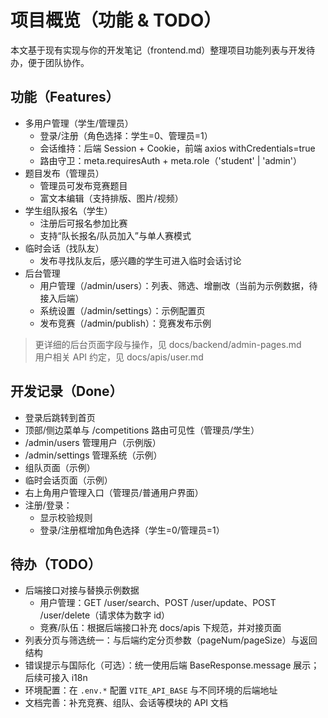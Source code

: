 # 项目概览（功能 & TODO）

本文基于现有实现与你的开发笔记（frontend.md）整理项目功能列表与开发待办，便于团队协作。

## 功能（Features）

- 多用户管理（学生/管理员）
  - 登录/注册（角色选择：学生=0、管理员=1）
  - 会话维持：后端 Session + Cookie，前端 axios withCredentials=true
  - 路由守卫：meta.requiresAuth + meta.role（'student' | 'admin'）
- 题目发布（管理员）
  - 管理员可发布竞赛题目
  - 富文本编辑（支持排版、图片/视频）
- 学生组队报名（学生）
  - 注册后可报名参加比赛
  - 支持“队长报名/队员加入”与单人赛模式
- 临时会话（找队友）
  - 发布寻找队友后，感兴趣的学生可进入临时会话讨论
- 后台管理
  - 用户管理（/admin/users）：列表、筛选、增删改（当前为示例数据，待接入后端）
  - 系统设置（/admin/settings）：示例配置页
  - 发布竞赛（/admin/publish）：竞赛发布示例

> 更详细的后台页面字段与操作，见 docs/backend/admin-pages.md  
> 用户相关 API 约定，见 docs/apis/user.md

## 开发记录（Done）

- 登录后跳转到首页
- 顶部/侧边菜单与 /competitions 路由可见性（管理员/学生）
- /admin/users 管理用户（示例版）
- /admin/settings 管理系统（示例）
- 组队页面（示例）
- 临时会话页面（示例）
- 右上角用户管理入口（管理员/普通用户界面）
- 注册/登录：
  - 显示校验规则
  - 登录/注册框增加角色选择（学生=0/管理员=1）

## 待办（TODO）

- 后端接口对接与替换示例数据
  - 用户管理：GET /user/search、POST /user/update、POST /user/delete（请求体为数字 id）
  - 竞赛/队伍：根据后端接口补充 docs/apis 下规范，并对接页面
- 列表分页与筛选统一：与后端约定分页参数（pageNum/pageSize）与返回结构
- 错误提示与国际化（可选）：统一使用后端 BaseResponse.message 展示；后续可接入 i18n
- 环境配置：在 `.env.*` 配置 `VITE_API_BASE` 与不同环境的后端地址
- 文档完善：补充竞赛、组队、会话等模块的 API 文档